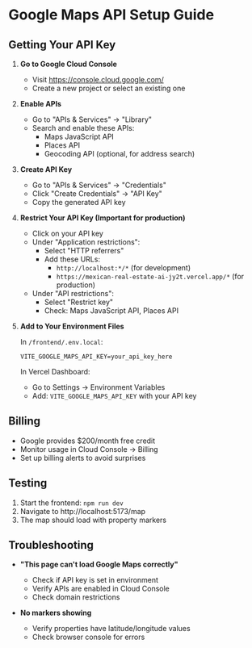 # Google Maps API Setup Guide

## Getting Your API Key

1. **Go to Google Cloud Console**
   - Visit https://console.cloud.google.com/
   - Create a new project or select an existing one

2. **Enable APIs**
   - Go to "APIs & Services" → "Library"
   - Search and enable these APIs:
     - Maps JavaScript API
     - Places API
     - Geocoding API (optional, for address search)

3. **Create API Key**
   - Go to "APIs & Services" → "Credentials"
   - Click "Create Credentials" → "API Key"
   - Copy the generated API key

4. **Restrict Your API Key (Important for production)**
   - Click on your API key
   - Under "Application restrictions":
     - Select "HTTP referrers"
     - Add these URLs:
       - `http://localhost:*/*` (for development)
       - `https://mexican-real-estate-ai-jy2t.vercel.app/*` (for production)
   - Under "API restrictions":
     - Select "Restrict key"
     - Check: Maps JavaScript API, Places API

5. **Add to Your Environment Files**

   In `/frontend/.env.local`:
   ```
   VITE_GOOGLE_MAPS_API_KEY=your_api_key_here
   ```

   In Vercel Dashboard:
   - Go to Settings → Environment Variables
   - Add: `VITE_GOOGLE_MAPS_API_KEY` with your API key

## Billing

- Google provides $200/month free credit
- Monitor usage in Cloud Console → Billing
- Set up billing alerts to avoid surprises

## Testing

1. Start the frontend: `npm run dev`
2. Navigate to http://localhost:5173/map
3. The map should load with property markers

## Troubleshooting

- **"This page can't load Google Maps correctly"**
  - Check if API key is set in environment
  - Verify APIs are enabled in Cloud Console
  - Check domain restrictions

- **No markers showing**
  - Verify properties have latitude/longitude values
  - Check browser console for errors